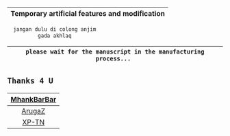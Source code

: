 | Temporary artificial features and modification |
| :-: |

```bash
  jangan dulu di colong anjim
          gada akhlaq
```

| ```please wait for the manuscript in the manufacturing process... ``` |
| :-: |

## ``Thanks 4 U``

| [MhankBarBar](https://github.com/MhankBarBar) |
| :-: |
| [ArugaZ](https:/github.com/ArugaZ) |
| [XP-TN](https://github.com/XP-TN) |
